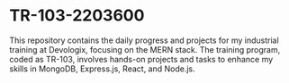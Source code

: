 # TR-103-2203600
 This repository contains the daily progress and projects for my industrial training at Devologix, focusing on the MERN stack. The training program, coded as TR-103, involves hands-on projects and tasks to enhance my skills in MongoDB, Express.js, React, and Node.js.
